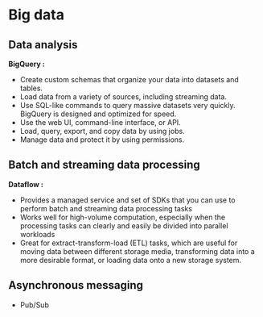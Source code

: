 # Big data 

## Data analysis

**BigQuery :**
+ Create custom schemas that organize your data into datasets and tables.
+ Load data from a variety of sources, including streaming data.
+ Use SQL-like commands to query massive datasets very quickly. BigQuery is designed and optimized for speed.
+ Use the web UI, command-line interface, or API.
+ Load, query, export, and copy data by using jobs.
+ Manage data and protect it by using permissions.

## Batch and streaming data processing

**Dataflow :**
+ Provides a managed service and set of SDKs that you can use to perform batch and streaming data processing tasks
+ Works well for high-volume computation, especially when the processing tasks can clearly and easily be divided into parallel workloads
+ Great for extract-transform-load (ETL) tasks, which are useful for moving data between different storage media, transforming data into a more desirable format, or loading data onto a new storage system.

## Asynchronous messaging
+ Pub/Sub
